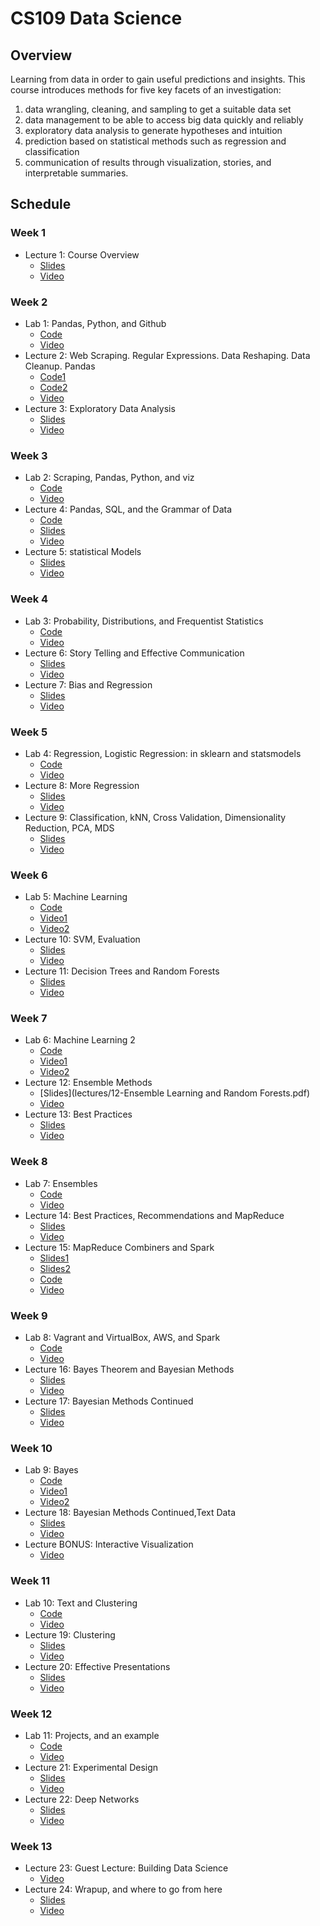 # CS109 Data Science

## Overview

Learning from data in order to gain useful predictions and insights. This course introduces methods for five key facets of an investigation:

1. data wrangling, cleaning, and sampling to get a suitable data set
2. data management to be able to access big data quickly and reliably
3. exploratory data analysis to generate hypotheses and intuition
4. prediction based on statistical methods such as regression and classification
5. communication of results through visualization, stories, and interpretable summaries.

## Schedule

### Week 1

- Lecture 1: Course Overview
  - [Slides](lectures/01-Introduction.pdf)
  - [Video](https://www.youtube.com/watch?v=kSWQaFtDuUg)

### Week 2

- Lab 1: Pandas, Python, and Github
  - [Code](labs/lab1)
  - [Video](https://matterhorn.dce.harvard.edu/engage/player/watch.html?id=e15f221c-5275-4f7f-b486-759a7d483bc8)
- Lecture 2: Web Scraping. Regular Expressions. Data Reshaping. Data Cleanup. Pandas
  - [Code1](lectures/02-DataScraping.ipynb)
  - [Code2](lectures/02-DataScrapingQuizzes.ipynb)
  - [Video](https://matterhorn.dce.harvard.edu/engage/player/watch.html?id=f7ff1893-fbf7-4909-b44e-12e61a98a677)
- Lecture 3: Exploratory Data Analysis
  - [Slides](lectures/03-EDA.pdf)
  - [Video](https://matterhorn.dce.harvard.edu/engage/player/watch.html?id=4dc7719e-1ef4-4ee5-a9d9-fc48c3e13185)

### Week 3

- Lab 2: Scraping, Pandas, Python, and viz
  - [Code](labs/lab2)
  - [Video](https://matterhorn.dce.harvard.edu/engage/player/watch.html?id=62b95e14-c296-44da-9691-446dfa313836)
- Lecture 4: Pandas, SQL, and the Grammar of Data
  - [Code](lectures/Lecture4/PandasAndSQL.ipynb)
  - [Slides](lectures/04-PandasSQL.pdf)
  - [Video](https://matterhorn.dce.harvard.edu/engage/player/watch.html?id=cf9c4d5f-fe87-48cc-bd45-3da212b39a95)
- Lecture 5: statistical Models
  - [Slides](lectures/05-StatisticalModels.pdf)
  - [Video](https://matterhorn.dce.harvard.edu/engage/player/watch.html?id=afee98e6-4ca0-4319-9336-fbae46755f1a)

### Week 4

- Lab 3: Probability, Distributions, and Frequentist Statistics
  - [Code](labs/lab3)
  - [Video](https://matterhorn.dce.harvard.edu/engage/player/watch.html?id=3cd5e34b-803f-4f64-ba25-95b67797daad)
- Lecture 6: Story Telling and Effective Communication
  - [Slides](lectures/06-StoryTelling.pdf)
  - [Video](https://matterhorn.dce.harvard.edu/engage/player/watch.html?id=697ce8bd-a41c-45d4-8201-5e0dcc8a518c)
- Lecture 7: Bias and Regression
  - [Slides](lectures/07-BiasAndRegression.pdf)
  - [Video](https://matterhorn.dce.harvard.edu/engage/player/watch.html?id=b2ac047a-ff65-4926-bd4a-77fdf1c63e0f)

### Week 5

- Lab 4: Regression, Logistic Regression: in sklearn and statsmodels
  - [Code](labs/lab4)
  - [Video](https://matterhorn.dce.harvard.edu/engage/player/watch.html?id=145018c2-260e-47dc-b965-bfdfafacd4e9)
- Lecture 8: More Regression
  - [Slides](lectures/08-RegressionContinued.pdf)
  - [Video](https://matterhorn.dce.harvard.edu/engage/player/watch.html?id=4012362e-1090-47e3-904b-7e835f57d77b)
- Lecture 9: Classification, kNN, Cross Validation, Dimensionality Reduction, PCA, MDS
  - [Slides](lectures/09-ClassificationPCA.pdf)
  - [Video](https://matterhorn.dce.harvard.edu/engage/player/watch.html?id=0ea5e572-f2da-4f3f-b54b-df4edf9a1106)

### Week 6

- Lab 5: Machine Learning
  - [Code](labs/lab5)
  - [Video1](https://matterhorn.dce.harvard.edu/engage/player/watch.html?id=cdb6ae4c-a4ea-434d-a0c3-cdff3c2cd645)
  - [Video2](https://matterhorn.dce.harvard.edu/engage/player/watch.html?id=8003c1bc-80a3-44f0-a578-21a5985810f8)
- Lecture 10: SVM, Evaluation
  - [Slides](lectures/10-SVMAndEvaluation.pdf)
  - [Video](https://matterhorn.dce.harvard.edu/engage/player/watch.html?id=92e3adbf-2212-4cff-b1a9-b1bfe72d93bf)
- Lecture 11: Decision Trees and Random Forests
  - [Slides](lectures/11-DecisionTreesAndRandomForest.pdf)
  - [Video](https://matterhorn.dce.harvard.edu/engage/player/watch.html?id=c22cbde8-94dd-42ad-86ef-091448ad02e4)

### Week 7

- Lab 6: Machine Learning 2
  - [Code](labs/lab6)
  - [Video1](https://matterhorn.dce.harvard.edu/engage/player/watch.html?id=8ce7995a-c374-4946-b01f-c8d7b0d2614b)
  - [Video2](https://matterhorn.dce.harvard.edu/engage/player/watch.html?id=2a006499-49a7-4e2e-b5d8-bfa7a9510132)
- Lecture 12: Ensemble Methods
  - [Slides](lectures/12-Ensemble Learning and Random Forests.pdf)
  - [Video](https://matterhorn.dce.harvard.edu/engage/player/watch.html?id=6f374ba5-6e54-432c-9916-fb61fa2327ef)
- Lecture 13: Best Practices
  - [Slides](lectures/13-BestPractices_Recommendations.pdf)
  - [Video](https://matterhorn.dce.harvard.edu/engage/player/watch.html?id=3d4f72cf-9de9-4d07-bc80-cd0f0ab6b82d)

### Week 8

- Lab 7: Ensembles
  - [Code](labs/lab7)
  - [Video](https://matterhorn.dce.harvard.edu/engage/player/watch.html?id=3dfcfa72-4dad-47fd-b0d7-b72867a3ec87)
- Lecture 14: Best Practices, Recommendations and MapReduce
  - [Slides](lectures/14-Recommendations_MapReduce.pdf)
  - [Video](https://matterhorn.dce.harvard.edu/engage/player/watch.html?id=4199ca62-a007-4b08-b2e2-f752c2dcc01a)
- Lecture 15: MapReduce Combiners and Spark
  - [Slides1](lectures/15a-MapReduce_Combiner.pdf)
  - [Slides2](lectures/15b-Spark.pdf)
  - [Code](lectures/15b-Spark.ipynb)
  - [Video](https://matterhorn.dce.harvard.edu/engage/player/watch.html?id=4d529afe-7fe0-42b8-a4d8-50aca797bdcf)

### Week 9

- Lab 8: Vagrant and VirtualBox, AWS, and Spark
  - [Code](labs/lab8)
  - [Video](https://matterhorn.dce.harvard.edu/engage/player/watch.html?id=6d41b545-6329-49e7-a2b8-ec0d218a5bc5)
- Lecture 16: Bayes Theorem and Bayesian Methods
  - [Slides](lectures/16-BayesianMethods.pdf)
  - [Video](https://matterhorn.dce.harvard.edu/engage/player/watch.html?id=15fcc277-f6f1-4db5-9b8b-f941c49db487)
- Lecture 17: Bayesian Methods Continued
  - [Slides](lectures/17-BayesianMethodsContinued.pdf)
  - [Video](https://matterhorn.dce.harvard.edu/engage/player/watch.html?id=35282cbd-94b3-4fd7-bd5e-b3a8f40e72b1)

### Week 10

- Lab 9: Bayes
  - [Code](labs/lab9)
  - [Video1](https://matterhorn.dce.harvard.edu/engage/player/watch.html?id=7ab74365-fff6-4419-8bb5-7e0a31e4545c)
  - [Video2](https://matterhorn.dce.harvard.edu/engage/player/watch.html?id=d0af29d8-67fc-4e87-8394-a0d266fde6c2)
- Lecture 18: Bayesian Methods Continued,Text Data
  - [Slides](lectures/18-TextData.pdf)
  - [Video](https://matterhorn.dce.harvard.edu/engage/player/watch.html?id=432bb538-45a0-41d3-bb4e-f7b81b0fe811)
- Lecture BONUS: Interactive Visualization
  - [Video](https://matterhorn.dce.harvard.edu/engage/player/watch.html?id=5ca8d569-0c51-47aa-83df-147cc4b97e57)

### Week 11

- Lab 10: Text and Clustering
  - [Code](labs/lab10)
  - [Video](https://matterhorn.dce.harvard.edu/engage/player/watch.html?id=3c49a6e1-b9e6-470a-9605-0478f8ec382b)
- Lecture 19: Clustering
  - [Slides](lectures/19-Clustering.pdf)
  - [Video](https://matterhorn.dce.harvard.edu/engage/player/watch.html?id=03277e71-f8f1-443b-b13a-7e54f762b287)
- Lecture 20: Effective Presentations
  - [Slides](lectures/20-Presentations.pdf)
  - [Video](https://matterhorn.dce.harvard.edu/engage/player/watch.html?id=34758fd3-9896-4461-966a-7971e349fee3)

### Week 12

- Lab 11: Projects, and an example
  - [Code](labs/lab11)
  - [Video](https://matterhorn.dce.harvard.edu/engage/player/watch.html?id=b1d70f08-4c37-4ca7-9fd1-769f4a5adbd2)
- Lecture 21: Experimental Design
  - [Slides](lectures/21-ExperimentalDesign.pdf)
  - [Video](https://matterhorn.dce.harvard.edu/engage/player/watch.html?id=94e52a8d-6557-48c4-b003-b5ec84d2a1e2)
- Lecture 22: Deep Networks
  - [Slides](lectures/22-DeepLearning.pdf)
  - [Video](https://matterhorn.dce.harvard.edu/engage/player/watch.html?id=12bfea44-634f-4bc0-b88d-0aca05a3c289)

### Week 13

- Lecture 23: Guest Lecture: Building Data Science
  - [Video](https://matterhorn.dce.harvard.edu/engage/player/watch.html?id=128b8123-a1a6-493c-bac7-a932234374a0)
- Lecture 24: Wrapup, and where to go from here
  - [Slides](lectures/23-WrapUp.pdf)
  - [Video](https://matterhorn.dce.harvard.edu/engage/player/watch.html?id=67735f84-d3c9-406e-86cd-4bfbb38ef1cd)